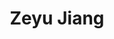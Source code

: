 ---
layout: page
title: Zeyu Jiang
role: Phd Student
target: 3
description: Zeyu Jiang is an upcoming PhD student at HKUST-GZ, supervised by Prof. Changhao Chen. Previously, he obtained his master’s degree at NTU, supervised by Prof. Lihua Xie. Piror to that, he received his bachelor’s degree at BIT. His research interests focus on embodied perception based on visual SLAM. He is interested in robotics and committed to joining the development of embodied AI into the physical world.
img: /PEAK-Lab/assets/img/jiangzeyu.png
importance: 3
category: work
email: 'zjiang015@e.ntu.edu.sg'
# github: 'https://github.com/the-masses'
# twitter : 'Sitzmann'
website: 'https://the-masses.github.io/'
related_publications: true
---